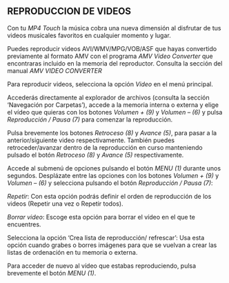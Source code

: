 ## REPRODUCCION DE VIDEOS

Con tu *MP4 Touch* la música cobra una nueva dimensión al disfrutar de tus videos musicales favoritos en cualquier momento y lugar.

Puedes reproducir videos AVI/WMV/MPG/VOB/ASF que hayas convertido previamente al formato AMV con el programa *AMV Video Converter* que encontraras incluido en la memoria del reproductor. Consulta la sección del manual *AMV VIDEO CONVERTER*

Para reproducir videos, selecciona la opción *Video* en el menú principal. 

Accederás directamente al explorador de archivos (consulta la sección ‘Navegación por Carpetas’), accede a la memoria interna o externa y elige el vídeo que quieras con los botones *Volumen + (9)* y *Volumen – (6)* y pulsa *Reproducción / Pausa (7)* para comenzar la reproducción.

Pulsa brevemente los botones *Retroceso (8)* y *Avance (5)*, para pasar a la anterior/siguiente video respectivamente. También puedes retroceder/avanzar dentro de la reproducción en curso manteniendo pulsado el botón *Retroceso (8)* y *Avance (5)* respectivamente.

Accede al submenú de opciones pulsando el botón *MENU (1)* durante unos segundos. Desplázate entre las opciones con los botones *Volumen + (9)* y *Volumen – (6)* y selecciona pulsando el botón *Reproducción / Pausa (7)*:

*Repetir*: Con esta opción podrás definir el orden de reproducción de los videos (Repetir una vez o Repetir todos).

*Borrar video*: Escoge esta opción para borrar el vídeo en el que te encuentres.

Selecciona la opción ‘Crea lista de reproducción/ refrescar’: Usa esta opción cuando grabes o borres imágenes para que se vuelvan a crear las listas de ordenación en tu memoria o externa.

Para acceder de nuevo al vídeo que estabas reproduciendo, pulsa brevemente el botón *MENU (1)*.
